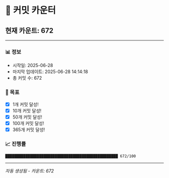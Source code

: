 # 🔢 커밋 카운터

## 현재 카운트: 672

---

### 📊 정보
- 시작일: 2025-06-28
- 마지막 업데이트: 2025-06-28 14:14:18
- 총 커밋 수: 672

### 🎯 목표
- [x] 1개 커밋 달성!
- [x] 10개 커밋 달성!
- [x] 50개 커밋 달성!
- [x] 100개 커밋 달성!
- [x] 365개 커밋 달성!

### 📈 진행률
```
██████████████████████████████████████████████████ 672/100
```

---
*자동 생성됨 - 카운트: 672*
